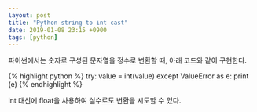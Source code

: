 ```yaml
---
layout: post
title: "Python string to int cast"
date: 2019-01-08 23:15 +0900
tags: [python]
---
```


파이썬에서는 숫자로 구성된 문자열을 정수로 변환할 때, 아래 코드와 같이 구현한다.

{% highlight python %}
try:
	value = int(value)
except ValueError as e:
	print (e)
{% endhighlight %}

int 대신에 float을 사용하여 실수로도 변환을 시도할 수 있다.